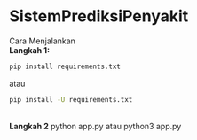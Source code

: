 # SistemPrediksiPenyakit

Cara Menjalankan <br>
<b>Langkah 1:</b>

```bash
pip install requirements.txt
```

atau

```bash
pip install -U requirements.txt
```

<br>
<b>Langkah 2</b>
python app.py
atau 
python3 app.py
